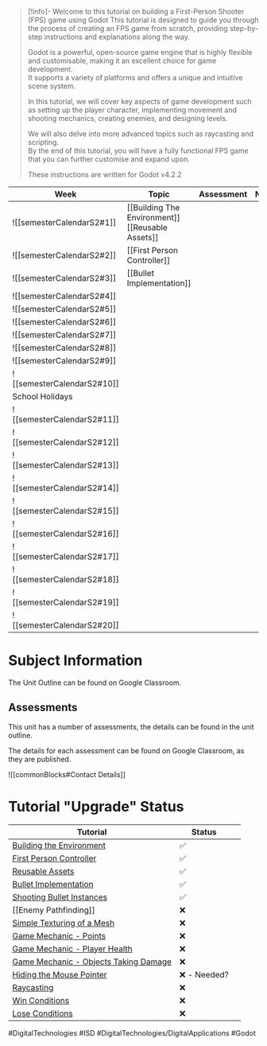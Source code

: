 > [!info]- Welcome to this tutorial on building a First-Person Shooter (FPS) game using Godot
>   This tutorial is designed to guide you through the process of creating an FPS game from scratch, providing step-by-step instructions and explanations along the way.  
>   
>   Godot is a powerful, open-source game engine that is highly flexible and customisable, making it an excellent choice for game development.   
>   It supports a variety of platforms and offers a unique and intuitive scene system.    
>   
>   In this tutorial, we will cover key aspects of game development such as setting up the player character, implementing movement and shooting mechanics, creating enemies, and designing levels.   
>   
>   We will also delve into more advanced topics such as raycasting and scripting.    
>   By the end of this tutorial, you will have a fully functional FPS game that you can further customise and expand upon.  
>   
>   These instructions are written for Godot v4.2.2  


| Week                     | Topic                                                | Assessment | Notes |
| ------------------------ | ---------------------------------------------------- | ---------- | ----- |
| ![[semesterCalendarS2#1]]  | [[Building The Environment]] <br>[[Reusable Assets]] |            |       |
| ![[semesterCalendarS2#2]]  | [[First Person Controller]]                          |            |       |
| ![[semesterCalendarS2#3]]  | [[Bullet Implementation]]                            |            |       |
| ![[semesterCalendarS2#4]]  |                                                      |            |       |
| ![[semesterCalendarS2#5]]  |                                                      |            |       |
| ![[semesterCalendarS2#6]]  |                                                      |            |       |
| ![[semesterCalendarS2#7]]  |                                                      |            |       |
| ![[semesterCalendarS2#8]]  |                                                      |            |       |
| ![[semesterCalendarS2#9]]  |                                                      |            |       |
| ![[semesterCalendarS2#10]] |                                                      |            |       |
| School Holidays                                                           |                 
| ![[semesterCalendarS2#11]] |                                                      |            |       |
| ![[semesterCalendarS2#12]] |                                                      |            |       |
| ![[semesterCalendarS2#13]] |                                                      |            |       |
| ![[semesterCalendarS2#14]] |                                                      |            |       |
| ![[semesterCalendarS2#15]] |                                                      |            |       |
| ![[semesterCalendarS2#16]] |                                                      |            |       |
| ![[semesterCalendarS2#17]] |                                                      |            |       |
| ![[semesterCalendarS2#18]] |                                                      |            |       |
| ![[semesterCalendarS2#19]] |                                                      |            |       |
| ![[semesterCalendarS2#20]] |                                                      |            |       |

# Subject Information

The Unit Outline can be found on Google Classroom.

## Assessments

This unit has a number of assessments, the details can be found in the unit outline.

The details for each assessment can be found on Google Classroom, as they are published.

![[commonBlocks#Contact Details]]
  
# Tutorial "Upgrade" Status  

| **Tutorial**                                                                                   | **Status**  |     |
| ---------------------------------------------------------------------------------------------- | ----------- | --- |
| [Building the Environment](Building%20The%20Environment.md)                                    | ✅           |     |
| [First Person Controller](First%20Person%20Controller.md)                                      | ✅           |     |
| [Reusable Assets](Reusable%20Assets.md)                                                        | ✅           |     |
| [Bullet Implementation](Bullet%20Implementation.md)                                            | ✅           |     |
| [Shooting Bullet Instances](Shooting%20Bullet%20Instances.md)                                  | ✅           |     |
| [[Enemy Pathfinding]]                                                                          | ❌           |     |
| [Simple Texturing of a Mesh](Simple%20Texturing%20of%20a%20Mesh.md)                            | ❌           |     |
| [Game Mechanic - Points](Points.md)                                                            | ❌           |     |
| [Game Mechanic - Player Health](ISD/2%20-%20Digital%20Applications/_topics/Player%20Health.md) | ❌           |     |
| [Game Mechanic - Objects Taking Damage](Objects%20Taking%20Damage.md)                          | ❌           |     |
| [Hiding the Mouse Pointer](Hiding%20the%20Mouse%20Pointer.md)                                  | ❌ - Needed? |     |
| [Raycasting](Raycasting.md)                                                                    | ❌           |     |
| [Win Conditions](Win%20Conditions.md)                                                          | ❌           |     |
| [Lose Conditions](Lose%20Conditions.md)                                                        | ❌           |     |
#DigitalTechnologies #ISD #DigitalTechnologies/DigitalApplications #Godot
